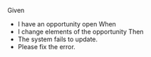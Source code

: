 Given
- I have an opportunity open
When 
- I change elements of the opportunity
Then
- The system fails to update.
- Please fix the error.
